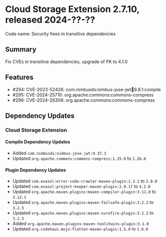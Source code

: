 # Cloud Storage Extension 2.7.10, released 2024-??-??

Code name: Security fixes in transitive dependencies

## Summary
Fix CVEs in transitive dependencies, upgrade of PK to 4.1.0

## Features

* #294: CVE-2023-52428: com.nimbusds:nimbus-jose-jwt:jar:9.8.1:compile
* #295: CVE-2024-25710: org.apache.commons:commons-compress
* #296: CVE-2024-26308: org.apache.commons:commons-compress

## Dependency Updates

### Cloud Storage Extension

#### Compile Dependency Updates

* Added `com.nimbusds:nimbus-jose-jwt:9.37.3`
* Updated `org.apache.commons:commons-compress:1.25.0` to `1.26.0`

#### Plugin Dependency Updates

* Updated `com.exasol:error-code-crawler-maven-plugin:1.3.1` to `2.0.0`
* Updated `com.exasol:project-keeper-maven-plugin:2.9.17` to `4.2.0`
* Updated `org.apache.maven.plugins:maven-compiler-plugin:3.11.0` to `3.12.1`
* Updated `org.apache.maven.plugins:maven-failsafe-plugin:3.2.2` to `3.2.5`
* Updated `org.apache.maven.plugins:maven-surefire-plugin:3.2.2` to `3.2.5`
* Added `org.apache.maven.plugins:maven-toolchains-plugin:3.1.0`
* Updated `org.codehaus.mojo:flatten-maven-plugin:1.5.0` to `1.6.0`
